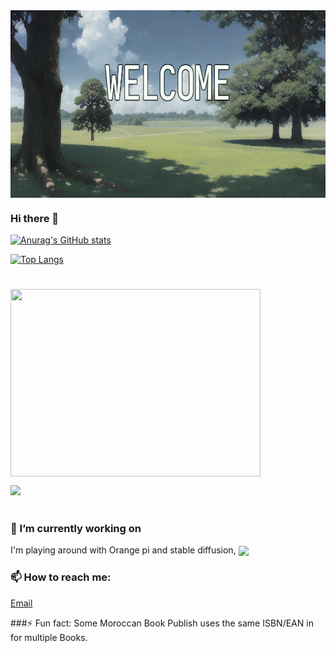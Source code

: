 
 <img align="center" width="1024" height="300" src="2.png" />

### Hi there 👋



[![Anurag's GitHub stats](https://github-readme-stats.vercel.app/api?username=sinnate&theme=dracula)](https://github.com/anuraghazra/github-readme-stats)

[![Top Langs](https://github-readme-stats.vercel.app/api/top-langs/?username=sinnate&langs_count=12&theme=dracula)](https://github.com/anuraghazra/github-readme-stats)


#

<a href="https://wakatime.com/@sinnate">
  <img align="center" width="400" height="300" src="https://wakatime.com/share/@christitustech/57160975-2111-472e-bc92-f390b42053b3.svg" />
</a></p>


<a href="https://wakatime.com"><img src="https://wakatime.com/share/@sinnate/6cd7edae-c168-493c-a9e6-621d8a68ddc2.png" /></a>

#

### 🔭 I’m currently working on 

  I'm playing around with Orange pi and stable diffusion,
 <a href="https://github.com/sinnate/orange-pi-5-stable-diffusion-webui">
  <img align="center" src="https://github-readme-stats.vercel.app/api/pin/?username=sinnate&repo=orange-pi-5-stable-diffusion-webui" />
</a>



 ### 📫 How to reach me: 
 
 <a href="mailto:contact@sinnate.dev">Email</a>

 ###⚡ Fun fact:
 Some Moroccan Book Publish uses the same ISBN/EAN in for multiple Books.

